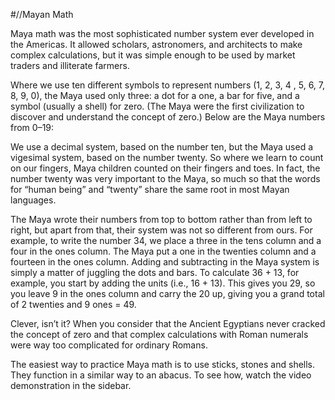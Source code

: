 #//Mayan Math


Maya math was the most sophisticated number system ever developed in the Americas. It allowed scholars, astronomers, and architects to make complex calculations, but it was simple enough to be used by market traders and illiterate farmers.

Where we use ten different symbols to represent numbers (1, 2, 3, 4 , 5, 6, 7, 8, 9, 0), the Maya used only three: a dot for a one, a bar for five, and a symbol (usually a shell) for zero. (The Maya were the first civilization to discover and understand the concept of zero.) Below are the Maya numbers from 0–19:

We use a decimal system, based on the number ten, but the Maya used a vigesimal system, based on the number twenty. So where we learn to count on our fingers, Maya children counted on their fingers and toes. In fact, the number twenty was very important to the Maya, so much so that the words for “human being” and “twenty” share the same root in most Mayan languages.

The Maya wrote their numbers from top to bottom rather than from left to right, but apart from that, their system was not so different from ours. For example, to write the number 34, we place a three in the tens column and a four in the ones column. The Maya put a one in the twenties column and a fourteen in the ones column.
Adding and subtracting in the Maya system is simply a matter of juggling the dots and bars. To calculate 36 + 13, for example, you start by adding the units (i.e., 16 + 13). This gives you 29, so you leave 9 in the ones column and carry the 20 up, giving you a grand total of 2 twenties and 9 ones = 49.

Clever, isn’t it? When you consider that the Ancient Egyptians never cracked the concept of zero and that complex calculations with Roman numerals were way too complicated for ordinary Romans.

The easiest way to practice Maya math is to use sticks, stones and shells.  They function in a similar way to an abacus.  To see how, watch the video demonstration in the sidebar.

